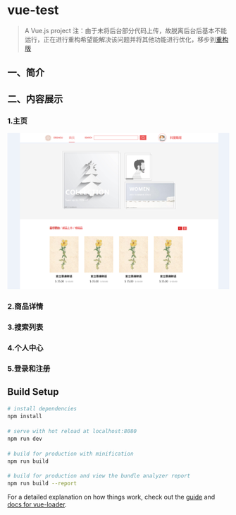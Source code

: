 # vue-test

> A Vue.js project
注：由于未将后台部分代码上传，故脱离后台后基本不能运行，正在进行重构希望能解决该问题并将其他功能进行优化，移步到[重构版](https://github.com/gandao/ErShou)
## 一、简介
## 二、内容展示
### 1.主页
![baidu](https://github.com/gandao/ERSHOU_BASE/blob/master/resource/Image_desc/1.png "百度logo")
### 2.商品详情
[foryou]:https://github.com/gandao/ERSHOU_BASE/blob/master/resource/Image_desc/1.png
### 3.搜索列表
### 4.个人中心
### 5.登录和注册








## Build Setup

``` bash
# install dependencies
npm install

# serve with hot reload at localhost:8080
npm run dev

# build for production with minification
npm run build

# build for production and view the bundle analyzer report
npm run build --report
```

For a detailed explanation on how things work, check out the [guide](http://vuejs-templates.github.io/webpack/) and [docs for vue-loader](http://vuejs.github.io/vue-loader).
